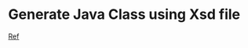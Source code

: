 # Generate Java Class using Xsd file
[Ref](https://memorynotfound.com/generate-java-classes-from-xsd/)
